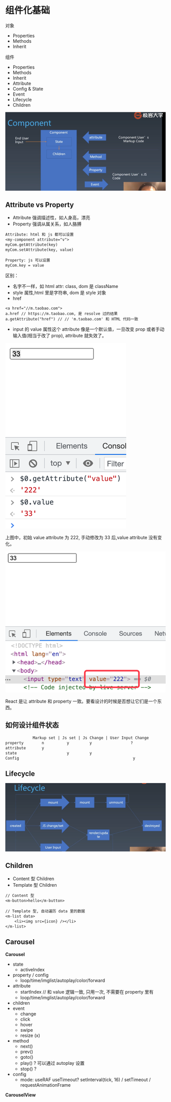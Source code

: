# 组件化基础

对象

-   Properties
-   Methods
-   Inherit

组件

-   Properties
-   Methods
-   Inherit
-   Attribute
-   Config & State
-   Event
-   Lifecycle
-   Children

![](imgs/2021-12-01-20-48-26.png)

## Attribute vs Property

-   Attribute 强调描述性，如人身高，漂亮
-   Property 强调从属关系，如人胳膊

```
Attribute: html 和 js 都可以设置
<my-component attribute="v">
myCom.getAttribute(key)
myCom.setAttribute(key, value)

Property: js 可以设置
myCom.key = value
```

区别：

-   名字不一样，如 html attr: class, dom 是 className
-   style 属性,html 里是字符串, dom 是 style 对象
-   href

```
<a href="//m.taobao.com">
a.href // https://m.taobao.com, 是 resolve 过的结果
a.getAttribute("href") // // 'm.taobao.com' 和 HTML 代码一致
```

-   input 的 value 属性这个 attribute 像是一个默认值，一旦改变 prop 或者手动输入值(相当于改了 prop), attribute 就失效了。

![](imgs/2021-12-01-21-06-29.png)

上图中，初始 value attribute 为 222, 手动修改为 33 后,value attribute 没有变化。

![](imgs/2021-12-01-21-07-23.png)

React 是让 attribute 和 property 一致。要看设计的时候是否想让它们是一个东西。

## 如何设计组件状态

```
            Markup set | Js set | Js Change | User Input Change
property        n          y         y                 ?
attribute       y
state                      y         y
Config                                                  y
```

## Lifecycle

![](imgs/2021-12-01-21-35-44.png)

## Children

-   Content 型 Children
-   Template 型 Children

```
// Content 型
<m-button>hello</m-button>

// Template 型, 自动遍历 data 里的数据
<m-list data>
    <li><img src={icon} /></li>
</m-list>
```

## Carousel

**Carousel**

-   state
    -   activeIndex
-   property / config
    -   loop/time/imglist/autoplay/color/forward
-   attribute
    -   startIndex // 和 value 逻辑一致, 只用一次, 不需要在 property 里有
    -   loop/time/imglist/autoplay/color/forward
-   children
-   event
    -   change
    -   click
    -   hover
    -   swipe
    -   resize (x)
-   method
    -   next()
    -   prev()
    -   goto()
    -   play() ? 可以通过 autoplay 设置
    -   stop() ?
-   config
    -   mode: useRAF useTimeout? setInterval(tick, 16) / setTimeout / requestAnimationFrame

**CarouselView**

